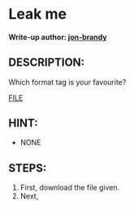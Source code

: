 # Leak me
#### Write-up author: [jon-brandy](https://github.com/jon-brandy)
## DESCRIPTION:
Which format tag is your favourite?

[FILE]()

## HINT:
- NONE
## STEPS:
1. First, download the file given.
2. Next, 
